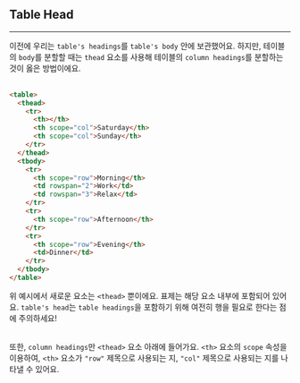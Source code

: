 ## Table Head
---
이전에 우리는 `table's headings`를 `table's body` 안에 보관했어요. 하지만, 테이블의 `body`를 분할할 때는 `thead` 요소를 사용해 테이블의 `column headings`를 분할하는 것이 옳은 방법이에요.
<br>
<br>

```html
<table>
  <thead>
    <tr>
      <th></th>
      <th scope="col">Saturday</th>
      <th scope="col">Sunday</th>
    </tr>
  </thead>
  <tbody>
    <tr>
      <th scope="row">Morning</th>
      <td rowspan="2">Work</td>
      <td rowspan="3">Relax</td>
    </tr>
    <tr>
      <th scope="row">Afternoon</th>
    </tr>
    <tr>
      <th scope="row">Evening</th>
      <td>Dinner</td>
    </tr>
  </tbody>
</table>
```
위 예시에서 새로운 요소는 `<thead>` 뿐이에요. 표제는 해당 요소 내부에 포함되어 있어요. `table's head`는 `table headings`을 포함하기 위해 여전히 행을 필요로 한다는 점에 주의하세요!
<br>
<br>

또한, `column headings`만 `<thead>` 요소 아래에 들어가요. `<th>` 요소의 `scope` 속성을 이용하여, `<th>` 요소가 `"row"` 제목으로 사용되는 지, `"col"` 제목으로 사용되는 지를 나타낼 수 있어요.